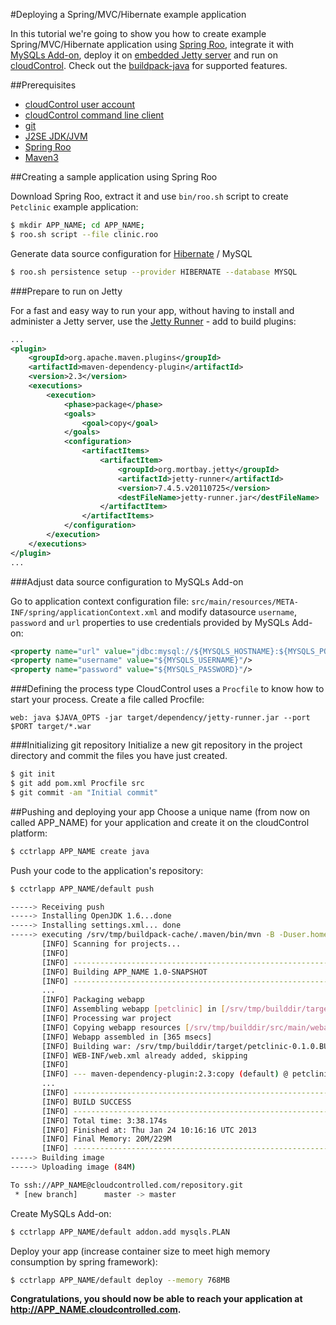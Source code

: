 #Deploying a Spring/MVC/Hibernate example application

In this tutorial we're going to show you how to create example Spring/MVC/Hibernate application using [Spring Roo](http://www.springsource.org/spring-roo), integrate it with [MySQLs Add-on](https://www.cloudcontrol.com/add-ons/mysqls), deploy it on [embedded Jetty server](http://jetty.codehaus.org/jetty/) and run on [cloudControl](https://www.cloudcontrol.com/). Check out the [buildpack-java](https://github.com/cloudControl/buildpack-java) for supported features.

##Prerequisites
 * [cloudControl user account](https://github.com/cloudControl/documentation/blob/master/Platform%20Documentation.md#user-accounts)
 * [cloudControl command line client](https://github.com/cloudControl/documentation/blob/master/Platform%20Documentation.md#command-line-client-web-console-and-api)
 * [git](https://help.github.com/articles/set-up-git)
 * [J2SE JDK/JVM](http://www.oracle.com/technetwork/java/javase/downloads/index.html)
 * [Spring Roo](http://www.springsource.org/spring-roo)
 * [Maven3](http://maven.apache.org/download.html)

##Creating a sample application using Spring Roo

Download Spring Roo, extract it and use `bin/roo.sh` script to create `Petclinic` example application:

~~~bash
$ mkdir APP_NAME; cd APP_NAME;
$ roo.sh script --file clinic.roo
~~~

Generate data source configuration for [Hibernate](http://www.hibernate.org/) / MySQL

~~~bash
$ roo.sh persistence setup --provider HIBERNATE --database MYSQL
~~~

###Prepare to run on Jetty

For a fast and easy way to run your app, without having to install and administer a Jetty server, use the [Jetty Runner](http://wiki.eclipse.org/Jetty/Howto/Using_Jetty_Runner) - add to build plugins:

~~~xml
...
<plugin>
    <groupId>org.apache.maven.plugins</groupId>
    <artifactId>maven-dependency-plugin</artifactId>
    <version>2.3</version>
    <executions>
        <execution>
            <phase>package</phase>
            <goals>
                <goal>copy</goal>
            </goals>
            <configuration>
                <artifactItems>
                    <artifactItem>
                        <groupId>org.mortbay.jetty</groupId>
                        <artifactId>jetty-runner</artifactId>
                        <version>7.4.5.v20110725</version>
                        <destFileName>jetty-runner.jar</destFileName>
                    </artifactItem>
                </artifactItems>
            </configuration>
        </execution>
    </executions>
</plugin>
...
~~~

###Adjust data source configuration to MySQLs Add-on

Go to application context configuration file: `src/main/resources/META-INF/spring/applicationContext.xml` and modify datasource `username`, `password` and `url` properties to use credentials provided by MySQLs Add-on:

~~~xml
<property name="url" value="jdbc:mysql://${MYSQLS_HOSTNAME}:${MYSQLS_PORT}/${MYSQLS_DATABASE}"/>
<property name="username" value="${MYSQLS_USERNAME}"/>
<property name="password" value="${MYSQLS_PASSWORD}"/>
~~~

###Defining the process type
CloudControl uses a `Procfile` to know how to start your process. Create a file called Procfile:

~~~
web: java $JAVA_OPTS -jar target/dependency/jetty-runner.jar --port $PORT target/*.war
~~~

###Initializing git repository
Initialize a new git repository in the project directory and commit the files you have just created.

~~~bash
$ git init
$ git add pom.xml Procfile src
$ git commit -am "Initial commit"
~~~

##Pushing and deploying your app
Choose a unique name (from now on called APP_NAME) for your application and create it on the cloudControl platform:

~~~bash
$ cctrlapp APP_NAME create java
~~~

Push your code to the application's repository:

~~~bash
$ cctrlapp APP_NAME/default push

-----> Receiving push
-----> Installing OpenJDK 1.6...done
-----> Installing settings.xml... done
-----> executing /srv/tmp/buildpack-cache/.maven/bin/mvn -B -Duser.home=/srv/tmp/builddir -Dmaven.repo.local=/srv/tmp/buildpack-cache/.m2/repository -s /srv/tmp/buildpack-cache/.m2/settings.xml -DskipTests=true clean install
       [INFO] Scanning for projects...
       [INFO]
       [INFO] ------------------------------------------------------------------------
       [INFO] Building APP_NAME 1.0-SNAPSHOT
       [INFO] ------------------------------------------------------------------------
       ...
       [INFO] Packaging webapp
       [INFO] Assembling webapp [petclinic] in [/srv/tmp/builddir/target/petclinic-0.1.0.BUILD-SNAPSHOT]
       [INFO] Processing war project
       [INFO] Copying webapp resources [/srv/tmp/builddir/src/main/webapp]
       [INFO] Webapp assembled in [365 msecs]
       [INFO] Building war: /srv/tmp/builddir/target/petclinic-0.1.0.BUILD-SNAPSHOT.war
       [INFO] WEB-INF/web.xml already added, skipping
       [INFO]
       [INFO] --- maven-dependency-plugin:2.3:copy (default) @ petclinic ---
       ...
       [INFO] ------------------------------------------------------------------------
       [INFO] BUILD SUCCESS
       [INFO] ------------------------------------------------------------------------
       [INFO] Total time: 3:38.174s
       [INFO] Finished at: Thu Jan 24 10:16:16 UTC 2013
       [INFO] Final Memory: 20M/229M
       [INFO] ------------------------------------------------------------------------
-----> Building image
-----> Uploading image (84M)

To ssh://APP_NAME@cloudcontrolled.com/repository.git
 * [new branch]      master -> master
~~~

Create MySQLs Add-on:

~~~bash
$ cctrlapp APP_NAME/default addon.add mysqls.PLAN
~~~

Deploy your app (increase container size to meet high memory consumption by spring framework):

~~~bash
$ cctrlapp APP_NAME/default deploy --memory 768MB
~~~

**Congratulations, you should now be able to reach your application at http://APP_NAME.cloudcontrolled.com.**
